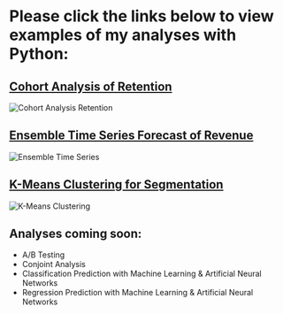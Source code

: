 # Please click the links below to view examples of my analyses with Python:

## [Cohort Analysis of Retention](https://github.com/aaronroggia/portfolio/blob/main/Cohort%20Analysis%20of%20Retention.ipynb)
![Cohort Analysis Retention](https://user-images.githubusercontent.com/109747071/189266748-e2453fe0-abf1-4080-b6ef-711a1c2a9415.png)

## [Ensemble Time Series Forecast of Revenue](https://github.com/aaronroggia/portfolio/blob/main/Ensemble%20Time%20Series%20Forecasting.ipynb)
![Ensemble Time Series](https://user-images.githubusercontent.com/109747071/189397995-0aefac78-5a74-4720-8be5-3a74af3ba9ca.png)

## [K-Means Clustering for Segmentation](https://github.com/aaronroggia/portfolio/blob/main/K-Means%20Clustering%20for%20Segmentation.ipynb)
![K-Means Clustering](https://user-images.githubusercontent.com/109747071/189266009-e51245e0-27a2-4d7e-a5c4-a07a6cf03d88.png)

## Analyses coming soon: 
  - A/B Testing
  - Conjoint Analysis
  - Classification Prediction with Machine Learning & Artificial Neural Networks
  - Regression Prediction with Machine Learning & Artificial Neural Networks

